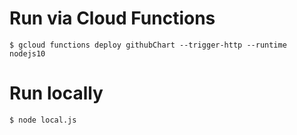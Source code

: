 # Run via Cloud Functions

`$ gcloud functions deploy githubChart --trigger-http --runtime nodejs10`

# Run locally

`$ node local.js`
